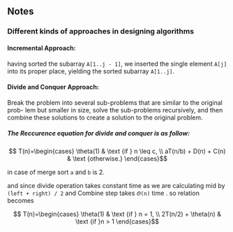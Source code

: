 ## Notes

### Different kinds of approaches in designing algorithms


#### Incremental Approach:

having sorted the subarray `A[1..j - 1]`,
we inserted the single element `A[j]` into its proper place, 
yielding the sorted subarray `A[1..j]`.


#### Divide and Conquer Approach:

Break the problem into several sub-problems that are similar to the original prob-
lem but smaller in size, solve the sub-problems recursively, and then combine these
solutions to create a solution to the original problem.

##### The Reccurence equation for divide and conquer is as follow:

$$ T(n)=\begin{cases}
        \theta(1) &   \text {if } n \leq c,
        \\ aT(n/b) + D(n) + C(n) &    \text {otherwise.}
        \end{cases}$$ 

in case of merge sort `a` and `b` is 2.

and since divide operation takes constant time 
as we are calculating mid by `(left + right) / 2` 
and Combine step takes `𝛩(n)` time . so relation becomes

$$ T(n)=\begin{cases}
    \theta(1) &   \text {if } n = 1,
    \\ 2T(n/2) + \theta(n) &    \text {if }n > 1
    \end{cases}$$ 

